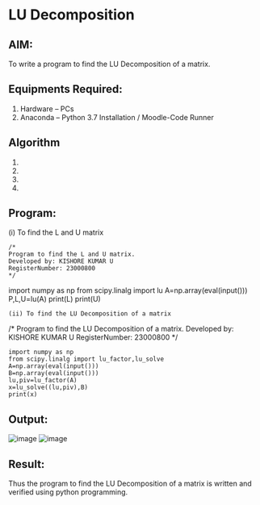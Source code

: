 # LU Decomposition 

## AIM:
To write a program to find the LU Decomposition of a matrix.

## Equipments Required:
1. Hardware – PCs
2. Anaconda – Python 3.7 Installation / Moodle-Code Runner

## Algorithm
1. 
2. 
3. 
4. 

## Program:
(i) To find the L and U matrix
```
/*
Program to find the L and U matrix.
Developed by: KISHORE KUMAR U
RegisterNumber: 23000800
*/
```
import numpy as np
from scipy.linalg import lu
A=np.array(eval(input()))
P,L,U=lu(A)
print(L)
print(U)
```
(ii) To find the LU Decomposition of a matrix
```
/*
Program to find the LU Decomposition of a matrix.
Developed by: KISHORE KUMAR U
RegisterNumber: 23000800
*/
```
import numpy as np
from scipy.linalg import lu_factor,lu_solve
A=np.array(eval(input()))
B=np.array(eval(input()))
lu,piv=lu_factor(A)
x=lu_solve((lu,piv),B)
print(x)
```

## Output:
![image](https://github.com/Kishorekumar22060/LU-Decomposition/assets/141472136/f0093575-8ac3-4a9b-8616-d2ce9c2772a4)
![image](https://github.com/Kishorekumar22060/LU-Decomposition/assets/141472136/c2af687a-a1cf-445c-9923-6c10e1fc1650)




## Result:
Thus the program to find the LU Decomposition of a matrix is written and verified using python programming.

